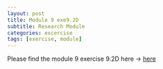```yaml
---
layout: post
title: Module 9 exe9.2D
subtitle: Research Module
categories: excercise
tags: [exercise, module]
---
```




[docs]: https://sudeshnaidoo.github.io/assets/Exa9.2D_completed.xlsx
Please find the module 9 exercise 9.2D here -> [here][docs]
